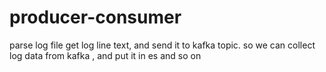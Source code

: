 # producer-consumer
parse log file get log line text, and send it to kafka topic. so we can collect log data from kafka , and put it in es and so on
